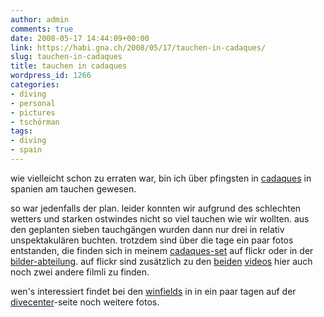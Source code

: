 ```yaml
---
author: admin
comments: true
date: 2008-05-17 14:44:09+00:00
link: https://habi.gna.ch/2008/05/17/tauchen-in-cadaques/
slug: tauchen-in-cadaques
title: tauchen in cadaques
wordpress_id: 1266
categories:
- diving
- personal
- pictures
- tschörman
tags:
- diving
- spain
---
```


wie vielleicht schon zu erraten war, bin ich über pfingsten in [cadaques](https://en.wikipedia.org/wiki/Cadaqu%C3%A9s) in spanien am tauchen gewesen.

so war jedenfalls der plan. leider konnten wir aufgrund des schlechten wetters und starken ostwindes nicht so viel tauchen wie wir wollten. aus den geplanten sieben tauchgängen wurden dann nur drei in relativ unspektakulären buchten. trotzdem sind über die tage ein paar fotos entstanden, die finden sich in meinem [cadaques-set](https://www.flickr.com/photos/habi/sets/72157605025257083/) auf flickr oder in der [bilder-abteilung](https://habi.gna.ch/pictures/). auf flickr sind zusätzlich zu den [beiden](https://habi.gna.ch/2008/05/14/ein-neugieriger-oktopus-und-jures-finger/) [videos](https://habi.gna.ch/2008/05/15/cadaques-express/) hier auch noch zwei andere filmli zu finden.


wen's interessiert findet bei den [winfields](http://fotos.thewinfields.ch/Ferien/Cadaques/) in in ein paar tagen auf der [divecenter](http://www.dck.ch/)-seite noch weitere fotos.
